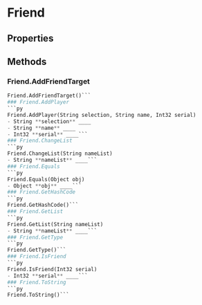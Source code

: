 # Friend    

## Properties  
 
## Methods  
### Friend.AddFriendTarget
```py
Friend.AddFriendTarget()```
### Friend.AddPlayer
```py
Friend.AddPlayer(String selection, String name, Int32 serial)
- String **selection** ____
- String **name** ____
- Int32 **serial** ____```
### Friend.ChangeList
```py
Friend.ChangeList(String nameList)
- String **nameList** ____```
### Friend.Equals
```py
Friend.Equals(Object obj)
- Object **obj** ____```
### Friend.GetHashCode
```py
Friend.GetHashCode()```
### Friend.GetList
```py
Friend.GetList(String nameList)
- String **nameList** ____```
### Friend.GetType
```py
Friend.GetType()```
### Friend.IsFriend
```py
Friend.IsFriend(Int32 serial)
- Int32 **serial** ____```
### Friend.ToString
```py
Friend.ToString()```
